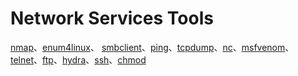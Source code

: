 # Network Services Tools

[nmap](/Users/moe/Documents/GitHub/THM_Writeups_TW//Users/moe/Documents/GitHub/THM_Writeups_TW/Tools.md#nmap)、[enum4linux](/Users/moe/Documents/GitHub/THM_Writeups_TW/Tools.md#enum4linux)、 [smbclient](/Users/moe/Documents/GitHub/THM_Writeups_TW/Tools.md#smbclient)、[ping](/Users/moe/Documents/GitHub/THM_Writeups_TW/Tools.md#ping)、[tcpdump](/Users/moe/Documents/GitHub/THM_Writeups_TW/Tools.md#tcpdump)、[nc](/Users/moe/Documents/GitHub/THM_Writeups_TW/Tools.md#nc)、[msfvenom](/Users/moe/Documents/GitHub/THM_Writeups_TW/Tools.md#msfvenom)、[telnet](/Users/moe/Documents/GitHub/THM_Writeups_TW/Tools.md#telnet)、[ftp](/Users/moe/Documents/GitHub/THM_Writeups_TW/Tools.md#ftp)、[hydra](/Users/moe/Documents/GitHub/THM_Writeups_TW/Tools.md#hydra)、[ssh](/Users/moe/Documents/GitHub/THM_Writeups_TW/Tools.md#ssh)、[chmod](/Users/moe/Documents/GitHub/THM_Writeups_TW/Tools.md#chmod)